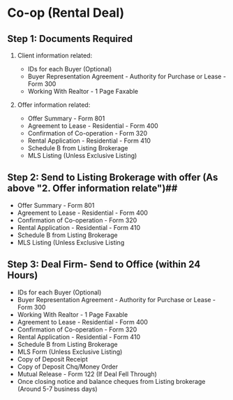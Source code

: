 # Co-op (Rental Deal)
## Step 1: Documents Required
1. Client information related:
   - IDs for each Buyer (Optional)
   - Buyer Representation Agreement - Authority for Purchase or Lease - Form 300
   - Working With Realtor - 1 Page Faxable

2. Offer information related:
   - Offer Summary - Form 801
   - Agreement to Lease - Residential - Form 400
   - Confirmation of Co-operation - Form 320
   - Rental Application - Residential - Form 410
   - Schedule B from Listing Brokerage
   - MLS Listing (Unless Exclusive Listing)

## Step 2: Send to Listing Brokerage with offer (As above "2. Offer information relate")##
- Offer Summary - Form 801
- Agreement to Lease - Residential - Form 400
- Confirmation of Co-operation - Form 320
- Rental Application - Residential - Form 410
- Schedule B from Listing Brokerage
- MLS Listing (Unless Exclusive Listing

## Step 3: Deal Firm- Send to Office (within 24 Hours)
- IDs for each Buyer (Optional)
- Buyer Representation Agreement - Authority for Purchase or Lease -Form 300
- Working With Realtor - 1 Page Faxable
- Agreement to Lease - Residential - Form 400
- Confirmation of Co-operation - Form 320
- Rental Application - Residential - Form 410
- Schedule B from Listing Brokerage
- MLS Form (Unless Exclusive Listing)
- Copy of Deposit Receipt
- Copy of Deposit Chq/Money Order
- Mutual Release - Form 122 (If Deal Fell Through)
- Once closing notice and balance cheques from Listing brokerage (Around 5-7 business days)